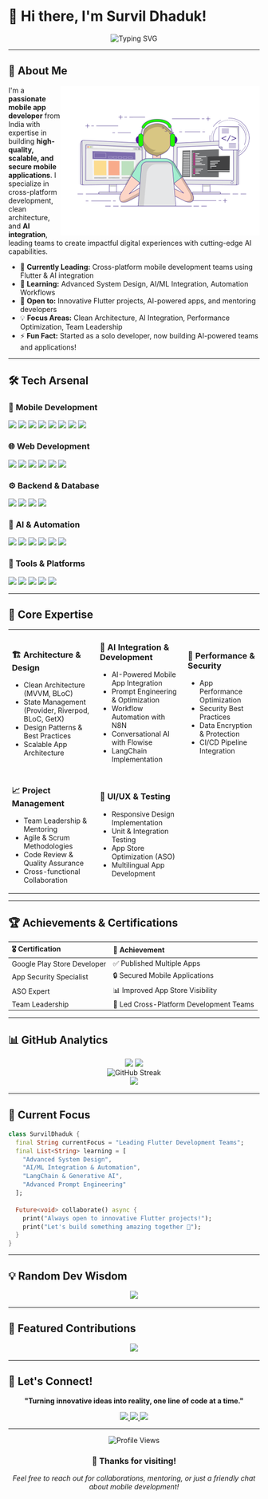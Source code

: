 # 👋 Hi there, I'm Survil Dhaduk!

<div align="center">
  <img src="https://readme-typing-svg.herokuapp.com?font=Fira+Code&weight=600&size=28&duration=2000&pause=100&color=2196F3&center=true&vCenter=true&multiline=true&width=900&height=120&lines=Mobile+App+Developer+%7C+Team+Leader;Flutter+Expert+%7C+Full-Stack+Developer;Building+Scalable+Mobile+Solutions" alt="Typing SVG" />
</div>

---

## 🚀 About Me

<img align="right" alt="Coding" width="400" src="./gif3.gif">

I'm a **passionate mobile app developer** from India with expertise in building **high-quality, scalable, and secure mobile applications**. I specialize in cross-platform development, clean architecture, and **AI integration**, leading teams to create impactful digital experiences with cutting-edge AI capabilities.

- 🔭 **Currently Leading:** Cross-platform mobile development teams using Flutter & AI integration
- 🌱 **Learning:** Advanced System Design, AI/ML Integration, Automation Workflows
- 👯 **Open to:** Innovative Flutter projects, AI-powered apps, and mentoring developers
- 💡 **Focus Areas:** Clean Architecture, AI Integration, Performance Optimization, Team Leadership
- ⚡ **Fun Fact:** Started as a solo developer, now building AI-powered teams and applications!

---

## 🛠️ Tech Arsenal

### 📱 **Mobile Development**
<p align="left">
  <img src="https://img.shields.io/badge/Flutter-02569B?style=for-the-badge&logo=flutter&logoColor=white" />
  <img src="https://img.shields.io/badge/Dart-0175C2?style=for-the-badge&logo=dart&logoColor=white" />
  <img src="https://img.shields.io/badge/React_Native-20232A?style=for-the-badge&logo=react&logoColor=61DAFB" />
  <img src="https://img.shields.io/badge/Android-3DDC84?style=for-the-badge&logo=android&logoColor=white" />
  <img src="https://img.shields.io/badge/iOS-000000?style=for-the-badge&logo=ios&logoColor=white" />
  <img src="https://img.shields.io/badge/Kotlin-7F52FF?style=for-the-badge&logo=kotlin&logoColor=white" />
  <img src="https://img.shields.io/badge/Swift-FA7343?style=for-the-badge&logo=swift&logoColor=white" />
  <img src="https://img.shields.io/badge/Java-ED8B00?style=for-the-badge&logo=openjdk&logoColor=white" />
</p>

### 🌐 **Web Development**
<p align="left">
  <img src="https://img.shields.io/badge/React-20232A?style=for-the-badge&logo=react&logoColor=61DAFB" />
  <img src="https://img.shields.io/badge/Next.js-000000?style=for-the-badge&logo=nextdotjs&logoColor=white" />
  <img src="https://img.shields.io/badge/TypeScript-007ACC?style=for-the-badge&logo=typescript&logoColor=white" />
  <img src="https://img.shields.io/badge/JavaScript-F7DF1E?style=for-the-badge&logo=javascript&logoColor=black" />
  <img src="https://img.shields.io/badge/Tailwind_CSS-38B2AC?style=for-the-badge&logo=tailwind-css&logoColor=white" />
  <img src="https://img.shields.io/badge/Material--UI-0081CB?style=for-the-badge&logo=material-ui&logoColor=white" />
</p>

### ⚙️ **Backend & Database**
<p align="left">
  <img src="https://img.shields.io/badge/Node.js-43853D?style=for-the-badge&logo=node.js&logoColor=white" />
  <img src="https://img.shields.io/badge/Firebase-039BE5?style=for-the-badge&logo=Firebase&logoColor=white" />
  <img src="https://img.shields.io/badge/MongoDB-4EA94B?style=for-the-badge&logo=mongodb&logoColor=white" />
  <img src="https://img.shields.io/badge/MySQL-005C84?style=for-the-badge&logo=mysql&logoColor=white" />
</p>

### 🤖 **AI & Automation**
<p align="left">
  <img src="https://img.shields.io/badge/Python-3776AB?style=for-the-badge&logo=python&logoColor=white" />
  <img src="https://img.shields.io/badge/LangChain-121212?style=for-the-badge&logo=chainlink&logoColor=white" />
  <img src="https://img.shields.io/badge/N8N-EA4B71?style=for-the-badge&logo=n8n&logoColor=white" />
  <img src="https://img.shields.io/badge/Flowise_AI-6366F1?style=for-the-badge&logo=openai&logoColor=white" />
  <img src="https://img.shields.io/badge/Prompt_Engineering-FF6B35?style=for-the-badge&logo=openai&logoColor=white" />
  <img src="https://img.shields.io/badge/Generative_AI-00D4AA?style=for-the-badge&logo=openai&logoColor=white" />
</p>

### 🔧 **Tools & Platforms**
<p align="left">
  <img src="https://img.shields.io/badge/Git-F05032?style=for-the-badge&logo=git&logoColor=white" />
  <img src="https://img.shields.io/badge/GitHub-100000?style=for-the-badge&logo=github&logoColor=white" />
  <img src="https://img.shields.io/badge/Jira-0052CC?style=for-the-badge&logo=jira&logoColor=white" />
  <img src="https://img.shields.io/badge/Figma-F24E1E?style=for-the-badge&logo=figma&logoColor=white" />
  <img src="https://img.shields.io/badge/AWS-232F3E?style=for-the-badge&logo=amazon-aws&logoColor=white" />
</p>

---

## 🎯 Core Expertise

<table>
<tr>
<td width="35%">

### 🏗️ **Architecture & Design**
- Clean Architecture (MVVM, BLoC)
- State Management (Provider, Riverpod, BLoC, GetX)
- Design Patterns & Best Practices
- Scalable App Architecture

</td>
<td width="35%">

### 🤖 **AI Integration & Development**
- AI-Powered Mobile App Integration
- Prompt Engineering & Optimization
- Workflow Automation with N8N
- Conversational AI with Flowise
- LangChain Implementation

</td>
<td width="35%">

### 🚀 **Performance & Security**
- App Performance Optimization
- Security Best Practices
- Data Encryption & Protection
- CI/CD Pipeline Integration

</td>
</tr>
<tr>
<td width="35%">

### 📈 **Project Management**
- Team Leadership & Mentoring
- Agile & Scrum Methodologies
- Code Review & Quality Assurance
- Cross-functional Collaboration

</td>
<td width="35%">
  
### 🎨 **UI/UX & Testing**
- Responsive Design Implementation
- Unit & Integration Testing
- App Store Optimization (ASO)
- Multilingual App Development

</td>
</tr>
</table>

---

## 🏆 Achievements & Certifications

<div align="center">

| 🎖️ **Certification** | 📱 **Achievement** |
|:---|:---|
| Google Play Store Developer | ✅ Published Multiple Apps |
| App Security Specialist | 🔒 Secured Mobile Applications |
| ASO Expert | 📊 Improved App Store Visibility |
| Team Leadership | 👥 Led Cross-Platform Development Teams |

</div>

---

## 📊 GitHub Analytics

<div align="center">
  <img height="180em" src="https://github-readme-stats.vercel.app/api?username=survil-dhaduk&show_icons=true&theme=tokyonight&include_all_commits=true&count_private=true"/>
  <img height="180em" src="https://github-readme-stats.vercel.app/api/top-langs/?username=survil-dhaduk&layout=compact&langs_count=8&theme=tokyonight"/>
</div>

<div align="center">
  <img src="https://github-readme-streak-stats.herokuapp.com/?user=survil-dhaduk&theme=tokyonight" alt="GitHub Streak" />
</div>

<div align="center">
  <img src="https://github-profile-trophy.ryo-ma.vercel.app/?username=survil-dhaduk&theme=tokyonight&no-frame=true&row=1&column=6" />
</div>

---

## 🎯 Current Focus

```dart
class SurvilDhaduk {
  final String currentFocus = "Leading Flutter Development Teams";
  final List<String> learning = [
    "Advanced System Design",
    "AI/ML Integration & Automation",
    "LangChain & Generative AI",
    "Advanced Prompt Engineering"
  ];
  
  Future<void> collaborate() async {
    print("Always open to innovative Flutter projects!");
    print("Let's build something amazing together 🚀");
  }
}
```

---

## 💡 Random Dev Wisdom

<div align="center">
  <img src="https://quotes-github-readme.vercel.app/api?type=horizontal&theme=tokyonight" />
</div>

---

## 🌟 Featured Contributions

<div align="center">
  <img src="https://github-contributor-stats.vercel.app/api?username=survil-dhaduk&limit=5&theme=tokyonight&combine_all_yearly_contributions=true" />
</div>

---

## 🤝 Let's Connect!

<div align="center">

**"Turning innovative ideas into reality, one line of code at a time."**

<p>
  <a href="mailto:survildhaduk@gmail.com">
    <img src="https://img.shields.io/badge/Email-D14836?style=for-the-badge&logo=gmail&logoColor=white" />
  </a>
  <a href="https://www.linkedin.com/in/survil-dhaduk/">
    <img src="https://img.shields.io/badge/LinkedIn-0077B5?style=for-the-badge&logo=linkedin&logoColor=white" />
  </a>
  <a href="https://stackoverflow.com/users/25111804/survil-dhaduk">
    <img src="https://img.shields.io/badge/Stack_Overflow-FE7A16?style=for-the-badge&logo=stack-overflow&logoColor=white" />
  </a>
</p>

---

<div align="center">
  <img src="https://komarev.com/ghpvc/?username=survil-dhaduk&style=for-the-badge&color=blue" alt="Profile Views" />
</div>

### 💝 Thanks for visiting! 
*Feel free to reach out for collaborations, mentoring, or just a friendly chat about mobile development!*

</div>
